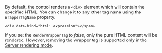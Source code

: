 By default, the control renders a `<div>` element which will contain the specified HTML. 
You can change it to any other tag name using the `WrapperTagName` property.

```DOTHTML
<div data-bind="html: expression"></span>
```

If you set the `RenderWrapperTag` to *false*, only the pure HTML content will be rendered. However, removing the wrapper tag
is supported only in the [Server rendering mode](/docs/tutorials/basics-server-side-html-generation).
